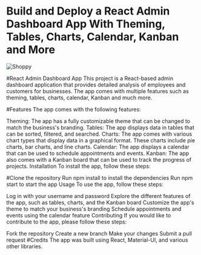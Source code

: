# Build and Deploy a React Admin Dashboard App With Theming, Tables, Charts, Calendar, Kanban and More
![Shoppy](https://i.ibb.co/W6g39w3/image.png)

#React Admin Dashboard App
This project is a React-based admin dashboard application that provides detailed analysis of employees and customers for businesses. The app comes with multiple features such as theming, tables, charts, calendar, Kanban and much more.

#Features
The app comes with the following features:

Theming: The app has a fully customizable theme that can be changed to match the business's branding.
Tables: The app displays data in tables that can be sorted, filtered, and searched.
Charts: The app comes with various chart types that display data in a graphical format. These charts include pie charts, bar charts, and line charts.
Calendar: The app displays a calendar that can be used to schedule appointments and events.
Kanban: The app also comes with a Kanban board that can be used to track the progress of projects.
Installation
To install the app, follow these steps:

#Clone the repository
Run npm install to install the dependencies
Run npm start to start the app
Usage
To use the app, follow these steps:

Log in with your username and password
Explore the different features of the app, such as tables, charts, and the Kanban board
Customize the app's theme to match your business's branding
Schedule appointments and events using the calendar feature
Contributing
If you would like to contribute to the app, please follow these steps:

Fork the repository
Create a new branch
Make your changes
Submit a pull request
#Credits
The app was built using React, Material-UI, and various other libraries.



